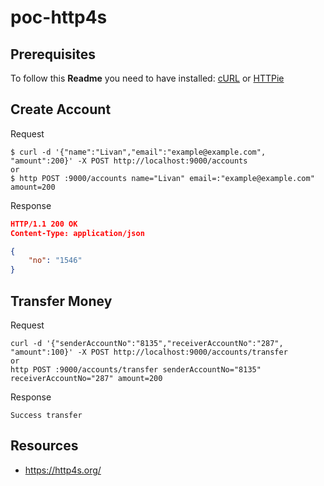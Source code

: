 # poc-http4s

## Prerequisites
To follow this **Readme** you need to have installed: [cURL](https://curl.haxx.se/) or [HTTPie](https://httpie.org/)

## Create Account
Request
```curl
$ curl -d '{"name":"Livan","email":"example@example.com", "amount":200}' -X POST http://localhost:9000/accounts
or
$ http POST :9000/accounts name="Livan" email=:"example@example.com" amount=200
```
Response
```json
HTTP/1.1 200 OK
Content-Type: application/json

{
    "no": "1546"
}
```

## Transfer Money
Request
```curl
curl -d '{"senderAccountNo":"8135","receiverAccountNo":"287", "amount":100}' -X POST http://localhost:9000/accounts/transfer
or
http POST :9000/accounts/transfer senderAccountNo="8135" receiverAccountNo="287" amount=200
```
Response
```
Success transfer
```

## Resources
- https://http4s.org/
